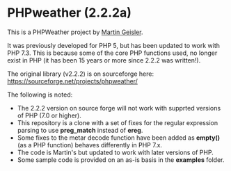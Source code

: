 # PHPweather (2.2.2a)
This is a PHPWeather project by [Martin Geisler](http://gimpster.com/). 

It was previously developed for PHP 5, but has been updated to work with PHP 7.3. This is because some of the core PHP functions used, no longer exist in PHP (it has been 15 years or more since 2.2.2 was written!).

The original library (v2.2.2) is on sourceforge here: https://sourceforge.net/projects/phpweather/

The following is noted:

* The 2.2.2 version on source forge will not work with supprted versions of PHP (7.0 or higher).
* This repository is a clone with a set of fixes for the regular expression parsing to use **preg_match** instead of **ereg**.
* Some fixes to the metar decode function have been added as **empty()** (as a PHP function) behaves differently in PHP 7.x.
* The code is Martin's but updated to work with later versions of PHP.
* Some sample code is provided on an as-is basis in the **examples** folder.
